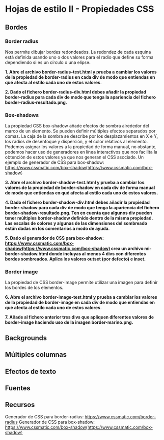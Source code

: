 # Hojas de estilo II - Propiedades CSS

## Bordes
### Border radius
Nos permite dibujar bordes redondeados. La redondez de cada esquina está definida usando uno o dos valores para el radio que define su forma dependiendo si es un círculo o una elipse.

**1. Abre el archivo border-radius-test.html y prueba a cambiar los valores de la propiedad de border-radius en cada div de modo que entiendas en qué afecta al estilo cada uno de estos valores.**

**2. Dado el fichero border-radius-div.html debes añadir la propiedad border-radius para cada div de modo que tenga la apariencia del fichero border-radius-resultado.png.**

### Box-shadows
La propiedad CSS box-shadow añade efectos de sombra alrededor del marco de un elemento. Se pueden definir múltiples efectos separados por comas. La caja de la sombra se describe por los desplazamientos en X e Y, los radios de desenfoque y dispersión, y el color relativos al elemento.
Podemos asignar los valores a la propiedad de forma manual, no obstante, podemos hacer uso de generadores en línea interactivos que nos facilita la obtención de estos valores ya que nos generan el CSS asociado. Un ejemplo de generador de CSS para box-shadow: https://www.cssmatic.com/box-shadow(https://www.cssmatic.com/box-shadow)

**3. Abre el archivo border-shadow-test.html y prueba a cambiar los valores de la propiedad de border-shadow en cada div de forma manual de modo que entiendas en qué afecta al estilo cada uno de estos valores.**

**4. Dado el fichero border-shadow-div.html debes añadir la propiedad border-shadow para cada div de modo que tenga la apariencia del fichero border-shadow-resultado.png. Ten en cuenta que algunos div pueden tener múltiples border-shadow definido dentro de la misma propiedad. Las escalas de colores y algunas de las dimensiones del sombreado están dadas en los comentarios a modo de ayuda.**

**5. Dado el generador de CSS para box-shadow: https://www.cssmatic.com/box-shadow(https://www.cssmatic.com/box-shadow) crea un archivo mi-border-shadow.html donde incluyas al menos 4 divs con diferentes bordes sombreados. Aplica los valores outset (por defecto) e inset.**

### Border image
La propiedad de CSS border-image permite utilizar una imagen para definir los bordes de los elementos.

**6. Abre el archivo border-image-test.html y prueba a cambiar los valores de la propiedad de border-image en cada div de modo que entiendas en qué afecta al estilo cada uno de estos valores.**

**7. Añade al fichero anterior tres divs que apliquen diferentes valores de border-image haciendo uso de la imagen border-marino.png.**

## Backgrounds


## Múltiples columnas

## Efectos de texto

## Fuentes


## Recursos
Generador de CSS para border-radius: https://www.cssmatic.com/border-radius
Generador de CSS para box-shadow: https://www.cssmatic.com/box-shadow(https://www.cssmatic.com/box-shadow)
